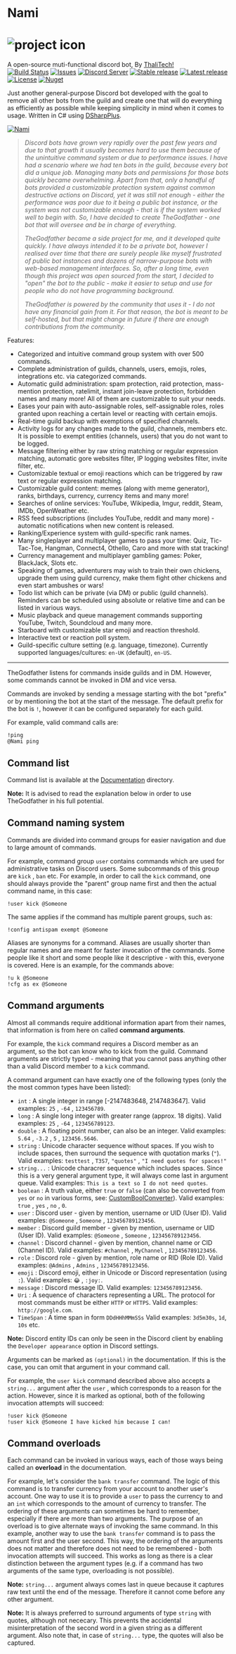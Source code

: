 
# Nami

![project icon](https://github.com/Thalitech/Nami/raw/main/bot-image.png)
===
A open-source muti-functional discord bot, By [ThaliTech!](https://github.com/Thalitech)<br>
[![Build Status](https://ci.appveyor.com/api/projects/status/axn087nlq6ha783x?svg=true)](https://ci.appveyor.com/project/Thalitech/nami)
[![Issues](https://img.shields.io/github/issues/Thalitech/Nami)](https://github.com/Thalitech/Nami/issues)
[![Discord Server](https://discord.com/api/guilds/758592329807429633/embed.png)](https://discord.gg/C77BjRvRJP)
[![Stable release](https://img.shields.io/github/release/Thalitech/Nami.svg?label=stable)](https://github.com/Thalitech/Nami/releases)
[![Latest release](https://img.shields.io/github/tag-pre/Thalitech/Nami.svg?label=latest)](https://github.com/Thalitech/Nami/releases)
[![License](https://img.shields.io/github/license/Thalitech/Nami)](https://github.com/Thalitech/Nami/blob/main/LICENSE.md)
[![Nuget](https://img.shields.io/nuget/v/Nami)](https://www.nuget.org/packages/Nami/5.2.0)

Just another general-purpose Discord bot developed with the goal to remove all other bots from the guild and create one that will do everything as efficiently as possible while keeping simplicity in mind when it comes to usage. Written in C# using [DSharpPlus](https://github.com/DSharpPlus/DSharpPlus).

[![Nami](https://discord.com/api/guilds/758592329807429633/embed.png?style=banner2)](https://discord.gg/C77BjRvRJP)

> *Discord bots have grown very rapidly over the past few years and due to that growth it usually becomes hard to use them because of the unintuitive command system or due to performance issues. I have had a scenario where we had ten bots in the guild, because every bot did a unique job. Managing many bots and permissions for those bots quickly became overwhelming. Apart from that, only a handful of bots provided a customizable protection system against common destructive actions on Discord, yet it was still not enough - either the performance was poor due to it being a public bot instance, or the system was not customizable enough - that is if the system worked well to begin with. So, I have decided to create TheGodfather - one bot that will oversee and be in charge of everything.*
> 
> *TheGodfather became a side project for me, and it developed quite quickly. I have always intended it to be a private bot, however I realised over time that there are surely people like myself frustrated of public bot instances and dozens of narrow-purpose bots with web-based management interfaces. So, after a long time, even though this project was open sourced from the start, I decided to "open" the bot to the public - make it easier to setup and use for people who do not have programming background.*
>
> *TheGodfather is powered by the community that uses it - I do not have any financial gain from it. For that reason, the bot is meant to be self-hosted, but that might change in future if there are enough contributions from the community.*

Features:
  - Categorized and intuitive command group system with over 500 commands.
  - Complete administration of guilds, channels, users, emojis, roles, integrations etc. via categorized commands.
  - Automatic guild administration: spam protection, raid protection, mass-mention protection, ratelimit, instant join-leave protection, forbidden names and many more! All of them are customizable to suit your needs.
  - Eases your pain with auto-assignable roles, self-assignable roles, roles granted upon reaching a certain level or reacting with certain emojis.
  - Real-time guild backup with exemptions of specified channels.
  - Activity logs for any changes made to the guild, channels, members etc. It is possible to exempt entities (channels, users) that you do not want to be logged.
  - Message filtering either by raw string matching or regular expression matching, automatic gore websites filter, IP logging websites filter, invite filter, etc.
  - Customizable textual or emoji reactions which can be triggered by raw text or regular expression matching.
  - Customizable guild content: memes (along with meme generator), ranks, birthdays, currency, currency items and many more!
  - Searches of online services: YouTube, Wikipedia, Imgur, reddit, Steam, IMDb, OpenWeather etc.
  - RSS feed subscriptions (includes YouTube, reddit and many more) - automatic notifications when new content is released.
  - Ranking/Experience system with guild-specific rank names.
  - Many singleplayer and multiplayer games to pass your time: Quiz, Tic-Tac-Toe, Hangman, Connect4, Othello, Caro and more with stat tracking! 
  - Currency management and multiplayer gambling games: Poker, BlackJack, Slots etc.
  - Speaking of games, adventurers may wish to train their own chickens, upgrade them using guild currency, make them fight other chickens and even start ambushes or wars!
  - Todo list which can be private (via DM) or public (guild channels). Reminders can be scheduled using absolute or relative time and can be listed in various ways.
  - Music playback and queue management commands supporting YouTube, Twitch, Soundcloud and many more.
  - Starboard with customizable star emoji and reaction threshold.
  - Interactive text or reaction poll system.
  - Guild-specific culture setting (e.g. language, timezone). Currently supported languages/cultures: `en-UK` (default), `en-US`.

---

TheGodfather listens for commands inside guilds and in DM. However, some commands cannot be invoked in DM and vice versa.

Commands are invoked by sending a message starting with the bot "prefix" or by mentioning the bot at the start of the message. The default prefix for the bot is ``!``, however it can be configured separately for each guild. 

For example, valid command calls are: 
```
!ping
@Nami ping
```


## Command list

Command list is available at the [Documentation](Documentation/README.md) directory.

**Note:** It is advised to read the explanation below in order to use TheGodfather in his full potential.


## Command naming system

Commands are divided into command groups for easier navigation and due to large amount of commands. 

For example, command group ``user`` contains commands which are used for administrative tasks on Discord users. Some subcommands of this group are ``kick`` , ``ban`` etc. For example, in order to call the ``kick`` command, one should always provide the "parent" group name first and then the actual command name, in this case: 
```
!user kick @Someone
```

The same applies if the command has multiple parent groups, such as:
```
!config antispam exempt @Someone
```

Aliases are synonyms for a command. Aliases are usually shorter than regular names and are meant for faster invocation of the commands. Some people like it short and some people like it descriptive - with this, everyone is covered. Here is an example, for the commands above:
```
!u k @Someone
!cfg as ex @Someone
```


## Command arguments

Almost all commands require additional information apart from their names, that information is from here on called **command arguments**.

For example, the ``kick`` command requires a Discord member as an argument, so the bot can know who to kick from the guild. Command arguments are strictly typed - meaning that you cannot pass anything other than a valid Discord member to a ``kick`` command.

A command argument can have exactly one of the following types (only the the most common types have been listed): 
  - ``int`` : A single integer in range [-2147483648, 2147483647]. Valid examples: ``25`` , ``-64`` , ``123456789``.
  - ``long`` : A single long integer with greater range (approx. 18 digits). Valid examples: ``25`` , ``-64`` , ``123456789123``.
  - ``double`` : A floating point number, can also be an integer. Valid examples: ``5.64`` , ``-3.2`` , ``5`` , ``123456.5646``.
  - ``string`` : Unicode character sequence without spaces. If you wish to include spaces, then surround the sequence with quotation marks (`"`). Valid examples: ``testtest`` , ``T3S7``, ``"quotes"`` , ``"I need quotes for spaces!"``
  - ``string...`` : Unicode characrer sequence which includes spaces. Since this is a very general argument type, it will always come last in argument queue. Valid examples: ``This is a text so I do not need quotes``.
  - ``boolean`` : A truth value, either ``true`` or ``false`` (can also be converted from ``yes`` or ``no`` in various forms, see: [CustomBoolConverter](Nami/Common/Converters/CustomBoolConverter.cs)). Valid examples: ``true`` , ``yes`` , ``no`` , ``0``.
  - ``user`` : Discord user - given by mention, username or UID (User ID). Valid examples: ``@Someone`` , ``Someone`` , ``123456789123456``.
  - ``member`` : Discord guild member - given by mention, username or UID (User ID). Valid examples: ``@Someone`` , ``Someone`` , ``123456789123456``.
  - ``channel`` : Discord channel - given by mention, channel name or CID (Channel ID). Valid examples: ``#channel`` , ``MyChannel`` , ``123456789123456``.
  - ``role`` : Discord role - given by mention, role name or RID (Role ID). Valid examples: ``@Admins`` , ``Admins`` , ``123456789123456``.
  - ``emoji`` : Discord emoji, either in Unicode or Discord representation (using ``:``). Valid examples: ``😂`` , ``:joy:``.
  - ``message`` : Discord message ID. Valid examples: ``123456789123456``.
  - ``Uri`` : A sequence of characters representing a URL. The protocol for most commands must be either ``HTTP`` or ``HTTPS``. Valid examples: ``http://google.com``.
  - ``TimeSpan`` : A time span in form ``DDdHHhMMmSSs`` Valid examples: ``3d5m30s``, ``1d``, ``10s`` etc. 


**Note:** Discord entity IDs can only be seen in the Discord client by enabling the ``Developer appearance`` option in Discord settings.

Arguments can be marked as ``(optional)`` in the documentation. If this is the case, you can omit that argument in your command call.

For example, the ``user kick`` command described above also accepts a ``string...`` argument after the ``user`` , which corresponds to a reason for the action. However, since it is marked as optional, both of the following invocation attempts will succeed:
```
!user kick @Someone
!user kick @Someone I have kicked him because I can!
```


## Command overloads

Each command can be invoked in various ways, each of those ways being called an **overload** in the documentation. 

For example, let's consider the ``bank transfer`` command. The logic of this command is to transfer currency from your account to another user's account. 
One way to use it is to provide a ``user`` to pass the currency to and an ``int`` which corresponds to the amount of currency to transfer. 
The ordering of these arguments can sometimes be hard to remember, especially if there are more than two arguments. The purpose of an overload is to give alternate ways of invoking the same command.
In this example, another way to use the ``bank transfer`` command is to pass the amount first and the user second.
This way, the ordering of the arguments does not matter and therefore does not need to be remembered - both invocation attempts will succeed. This works as long as there is a clear distinction between the argument types (e.g. if a command has two arguments of the same type, overloading is not possible).

**Note:** ``string...`` argument always comes last in queue because it captures raw text until the end of the message. Therefore it cannot come before any other argument.

**Note:** It is always preferred to surround arguments of type ``string`` with quotes, although not nececary. This prevents the accidental misinterpretation of the second word in a given string as a different argument. Also note that, in case of ``string...`` type, the quotes will also be captured.

